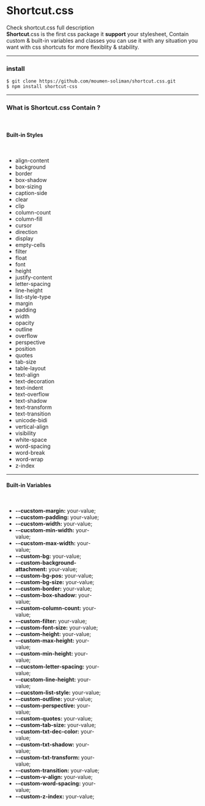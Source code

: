 <h1>Shortcut.css</h1>
<p>
	<a>Check shortcut.css full description</a><br>
	<b>Shortcut</b>.css is the first css package it <b>support</b> your stylesheet, Contain custom & built-in variables and classes you can use it with any situation you want with css shortcuts for more flexiblity & stability.
</p>
<hr>
<h3>install</h3>
<code>$ git clone https://github.com/moumen-soliman/shortcut.css.git</code><br>
<code>$ npm install shortcut-css</code>
<hr>
<h3>What is <b>Shortcut.css</b> Contain ?</h3><br>
            <div>
                <h4><b>Built-in Styles </b></h4> <br>
                <ul>
                    <li>align-content</li>
                    <li>background</li>
                    <li>border</li>
                    <li>box-shadow</li>
                    <li>box-sizing</li>
                    <li>caption-side</li>
                    <li>clear</li>
                    <li>clip</li>
                    <li>column-count</li>
                    <li>column-fill</li>
                    <li>cursor</li>
                    <li>direction</li>
                    <li>display</li>
                    <li>empty-cells</li>
                    <li>filter</li>
                    <li>float</li>
                    <li>font</li>
                    <li>height</li>
                    <li>justify-content</li>
                    <li>letter-spacing</li>
                    <li>line-height</li>
                    <li>list-style-type</li>
                    <li>margin</li>
                    <li>padding</li>
                    <li>width</li>
                    <li>opacity</li>
                    <li>outline</li>
                    <li>overflow</li>
                    <li>perspective</li>
                    <li>position</li>
                    <li>quotes</li>
                    <li>tab-size</li>
                    <li>table-layout</li>
                    <li>text-align</li>
                    <li>text-decoration</li>
                    <li>text-indent</li>
                    <li>text-overflow</li>
                    <li>text-shadow</li>
                    <li>text-transform</li>
                    <li>text-transition</li>
                    <li>unicode-bidi</li>
                    <li>vertical-align</li>
                    <li>visibility</li>
                    <li>white-space</li>
                    <li>word-spacing</li>
                    <li>word-break</li>
                    <li>word-wrap</li>
                    <li>z-index</li>
                </ul>
            </div>
	    <hr>
            <div style="width:50%">
                <h4><b>Built-in Variables</b></h4><br>
                <ul>
                    <li><b>--cucstom-margin:</b> your-value;</li>
                    <li><b>--cucstom-padding:</b> your-value;</li>
                    <li><b>--cucstom-width:</b> your-value;</li>
                    <li><b>--cucstom-min-width:</b> your-value;</li>
                    <li><b>--cucstom-max-width:</b> your-value;</li>
                    <li><b>--custom-bg:</b> your-value;</li>
                    <li><b>--custom-background-attachment:</b> your-value;</li>
                    <li><b>--custom-bg-pos:</b> your-value;</li>
                    <li><b>--custom-bg-size:</b> your-value;</li>
                    <li><b>--custom-border:</b> your-value;</li>
                    <li><b>--custom-box-shadow:</b> your-value;</li>
                    <li><b>--custom-column-count:</b> your-value;</li>
                    <li><b>--custom-filter:</b> your-value;</li>
                    <li><b>--custom-font-size:</b> your-value;</li>
                    <li><b>--custom-height:</b> your-value;</li>
                    <li><b>--custom-max-height:</b> your-value;</li>
                    <li><b>--custom-min-height:</b> your-value;</li>
                    <li><b>--cucstom-letter-spacing:</b> your-value;</li>
                    <li><b> --cucstom-line-height:</b> your-value;</li>
                    <li><b>--cucstom-list-style:</b> your-value;</li>
                    <li><b>--custom-outline:</b> your-value;</li>
                    <li><b>--custom-perspective:</b> your-value;</li>
                    <li><b>--custom-quotes:</b> your-value;</li>
                    <li><b>--custom-tab-size:</b> your-value;</li>
                    <li><b>--custom-txt-dec-color:</b> your-value;</li>
                    <li><b>--custom-txt-shadow:</b> your-value;</li>
                    <li><b>--custom-txt-transform:</b> your-value;</li>
                    <li><b>--custom-transition:</b> your-value;</li>
                    <li><b> --custom-v-align:</b> your-value;</li>
                    <li><b>--custom-word-spacing:</b> your-value;</li>
                    <li><b>--custom-z-index:</b> your-value;</li>
                </ul>
            </div>
